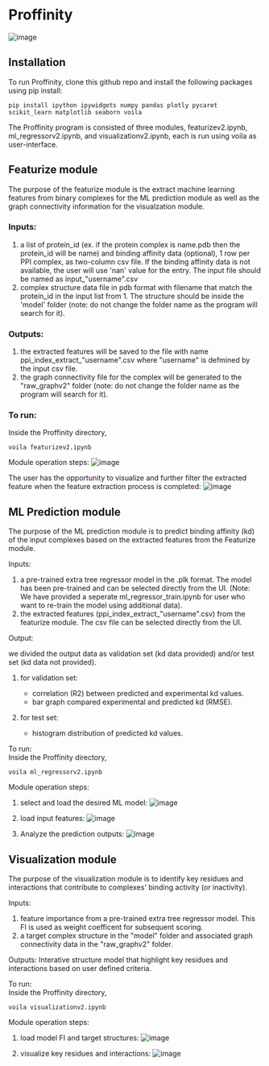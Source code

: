 # Proffinity

![image](https://github.com/user-attachments/assets/f9a9bb6f-e401-43d1-a70a-54fd70a7fd1c)

## Installation

To run Proffinity, clone this github repo and install the following packages using pip install:
````
pip install ipython ipywidgets numpy pandas plotly pycaret scikit_learn matplotlib seaborn voila
````
The Proffinity program is consisted of three modules, featurizev2.ipynb, ml_regressorv2.ipynb, and visualizationv2.ipynb, each is run using voila as user-interface. 

## Featurize module

The purpose of the featurize module is the extract machine learning features from binary complexes for the ML prediction module as well as the graph connectivity information for the visualzation module.

### Inputs:
1. a list of protein_id (ex. if the protein complex is name.pdb then the protein_id will be name) and binding affinity data (optional), 1 row per PPI complex, as two-column csv file. If the binding affinity data is not available, the user will use 'nan' value for the entry. The input file should be named as
   input_"username".csv
3. complex structure data file in pdb format with filename that match the protein_id in the input list from 1. The structure should be inside the 'model' folder (note: do not change the folder name as the program will search for it).   

### Outputs:
1. the extracted features will be saved to the file with name ppi_index_extract_"username".csv where "username" is defmined by the input csv file.
2. the graph connectivity file for the complex will be generated to the "raw_graphv2" folder (note: do not change the folder name as the program will search for it).

### To run:
Inside the Proffinity directory,

````
voila featurizev2.ipynb
````

Module operation steps: 
![image](https://github.com/user-attachments/assets/d02e995c-9f38-47fa-9532-065c6e0b687f)

The user has the opportunity to visualize and further filter the extracted feature when the feature extraction process is completed:
![image](https://github.com/user-attachments/assets/60490145-fda4-400c-b2a7-9b7804b69e5a)

## ML Prediction module

The purpose of the ML prediction module is to predict binding affinity (kd) of the input complexes based on the extracted features from the Featurize module.

Inputs:
1. a pre-trained extra tree regressor model in the .plk format. The model has been pre-trained and can be selected directly from the UI. (Note: We have provided a seperate ml_regressor_train.ipynb for user who want to re-train the model using additional data).
2. the extracted features (ppi_index_extract_"username".csv) from the featurize module. The csv file can be selected directly from the UI.

Output:

we divided the output data as validation set (kd data provided) and/or test set (kd data not provided).

1. for validation set:
   - correlation (R2) between predicted and experimental kd values.
   - bar graph compared experimental and predicted kd (RMSE).    

2. for test set:
   - histogram distribution of predicted kd values.

To run:  
Inside the Proffinity directory,

````
voila ml_regressorv2.ipynb
````

Module operation steps:

1. select and load the desired ML model:
![image](https://github.com/user-attachments/assets/a9597fe2-c61e-4f99-ba0a-1902a2ade10b)

2. load input features:
![image](https://github.com/user-attachments/assets/8ab62342-6680-463f-8ce3-e3093985e6b7)

3. Analyze the prediction outputs:
![image](https://github.com/user-attachments/assets/b5b6556e-f26a-4480-8ca0-178b70bc1017)

## Visualization module

The purpose of the visualization module is to identify key residues and interactions that contribute to complexes' binding activity (or inactivity).

Inputs:
1. feature importance from a pre-trained extra tree regressor model. This FI is used as weight coefficent for subsequent scoring.
2. a target complex structure in the "model" folder and associated graph connectivity data in the "raw_graphv2" folder.

Outputs:
Interative structure model that highlight key residues and interactions based on user defined criteria. 

To run:  
Inside the Proffinity directory,

````
voila visualizationv2.ipynb
````
Module operation steps:
1. load model FI and target structures:
![image](https://github.com/user-attachments/assets/657a28b5-e241-4bd8-ad12-bd598bc23c1b)


2. visualize key residues and interactions:
![image](https://github.com/user-attachments/assets/884ed8cc-8585-492b-bbfa-b6811ee75992)




